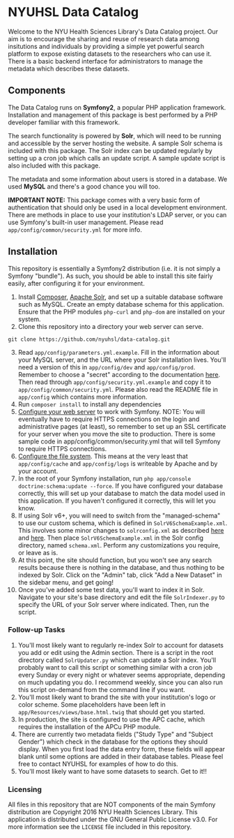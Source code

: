 # NYUHSL Data Catalog

Welcome to the NYU Health Sciences Library's Data Catalog project. Our aim is to encourage the sharing and reuse of research data among insitutions and individuals by providing a simple yet powerful search platform to expose existing datasets to the researchers who can use it. There is a basic backend interface for administrators to manage the metadata which describes these datasets.

## Components
The Data Catalog runs on **Symfony2**, a popular PHP application framework. Installation and management of this package is best performed by a PHP developer familiar with this framework.

The search functionality is powered by **Solr**, which will need to be running and accessible by the server hosting the website. A sample Solr schema is included with this package. The Solr index can be updated regularly by setting up a cron job which calls an update script. A sample update script is also included with this package.

The metadata and some information about users is stored in a database. We used **MySQL** and there's a good chance you will too.

**IMPORTANT NOTE:** This package comes with a very basic form of authentication that should only be used in a local development environment. There are methods in place to use your institution's LDAP server, or you can use Symfony's built-in user management. Please read `app/config/common/security.yml` for more info.

## Installation
This repository is essentially a Symfony2 distribution (i.e. it is not simply a Symfony "bundle"). As such, you should be able to install this site fairly easily, after configuring it for your environment.

1. Install [Composer](https://getcomposer.org/download/), [Apache Solr](https://lucene.apache.org/solr/guide/6_6/getting-started.html#getting-started), and set up a suitable database software such as MySQL. Create an empty database schema for this application. Ensure that the PHP modules `php-curl` and `php-dom` are installed on your system.
2. Clone this repository into a directory your web server can serve.
```
git clone https://github.com/nyuhsl/data-catalog.git
```
3. Read `app/config/parameters.yml.example`. Fill in the information about your MySQL server, and the URL where your Solr installation lives. You'll need a version of this in `app/config/dev` and `app/config/prod`. Remember to choose a "secret" according to the documentation [here](http://symfony.com/doc/current/reference/configuration/framework.html#secret). Then read through `app/config/security.yml.example` and copy it to `app/config/common/security.yml`. Please also read the README file in `app/config` which contains more information.
4. Run `composer install` to install any dependencies
5. [Configure your web server](http://symfony.com/doc/current/cookbook/configuration/web_server_configuration.html) to work with Symfony. NOTE: You will eventually have to require HTTPS connections on the login and administrative pages (at least), so remember to set up an SSL certificate for your server when you move the site to production. There is some sample code in app/config/common/security.yml that will tell Symfony to require HTTPS connections.
6. [Configure the file
   system](http://symfony.com/doc/current/setup/file_permissions.html). This
means at the very least that `app/config/cache` and `app/config/logs` is
writeable by Apache and by your account.
7. In the root of your Symfony installation, run `php app/console doctrine:schema:update --force`. If you have configured your database correctly, this will set up your database to match the data model used in this application. If you haven't configured it correctly, this will let you know.
8. If using Solr v6+, you will need to switch from the "managed-schema" to use our custom schema, which is defined in `SolrV6SchemaExample.xml`. This involves some minor changes to `solrconfig.xml` as described [here](https://cwiki.apache.org/confluence/display/solr/Schema+Factory+Definition+in+SolrConfig#SchemaFactoryDefinitioninSolrConfig-Classicschema.xml) and [here](http://stackoverflow.com/a/31721587). Then place `SolrV6SchemaExample.xml` in the Solr config directory, named `schema.xml`. Perform any customizations you require, or leave as is.
9. At this point, the site should function, but you won't see any search results because there is nothing in the database, and thus nothing to be indexed by Solr. Click on the "Admin" tab, click "Add a New Dataset" in the sidebar menu, and get going!
10. Once you've added some test data, you'll want to index it in Solr. Navigate to your site's base directory and edit the file `SolrIndexer.py` to specify the URL of your Solr server where indicated. Then, run the script.

### Follow-up Tasks
1. You'll most likely want to regularly re-index Solr to account for datasets you add or edit using the Admin section. There is a script in the root directory called `SolrUpdater.py` which can update a Solr index. You'll probably want to call this script or something similar with a cron job every Sunday or every night or whatever seems appropriate, depending on much updating you do. I recommend weekly, since you can also run this script on-demand from the command line if you want.
2. You'll most likely want to brand the site with your institution's logo or color scheme. Some placeholders have been left in `app/Resources/views/base.html.twig` that should get you started.
3. In production, the site is configured to use the APC cache, which requires the installation of the APCu PHP module.
4. There are currently two metadata fields ("Study Type" and "Subject Gender") which check in the database for the options they should display. When you first load the data entry form, these fields will appear blank until some options are added in their database tables. Please feel free to contact NYUHSL for examples of how to do this.
5. You'll most likely want to have some datasets to search. Get to it!!

### Licensing
All files in this repository that are NOT components of the main Symfony distribution are Copyright 2016 NYU Health Sciences Library. This application is distributed under the GNU General Public License v3.0. For more information see the `LICENSE` file included in this repository.
